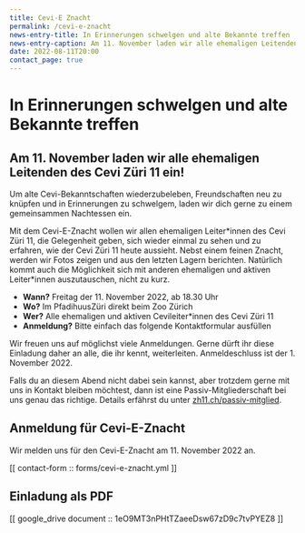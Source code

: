 ```yaml
---
title: Cevi-E Znacht
permalink: /cevi-e-znacht
news-entry-title: In Erinnerungen schwelgen und alte Bekannte treffen
news-entry-caption: Am 11. November laden wir alle ehemaligen Leitenden des Cevi Züri 11 ein!
date: 2022-08-11T20:00
contact_page: true
---
```


# In Erinnerungen schwelgen und alte Bekannte treffen

## Am 11. November laden wir alle ehemaligen Leitenden des Cevi Züri 11 ein!

Um alte Cevi-Bekanntschaften wiederzubeleben, Freundschaften neu zu knüpfen und in Erinnerungen zu schwelgem, laden wir dich gerne zu einem gemeinsammen Nachtessen ein.

Mit dem Cevi-E-Znacht wollen wir allen ehemaligen Leiter\*innen des Cevi Züri 11, die Gelegenheit geben, sich wieder einmal zu sehen und zu erfahren, wie der Cevi Züri 11 heute aussieht. Nebst einem feinen Znacht, werden wir Fotos zeigen und aus den letzten Lagern berichten. Natürlich kommt auch die Möglichkeit sich mit anderen ehemaligen und aktiven Leiter\*innen auszutauschen, nicht zu kurz.

- **Wann?** Freitag der 11. November 2022, ab 18.30 Uhr
- **Wo?** Im PfadihuusZüri direkt beim Zoo Zürich
- **Wer?** Alle ehemaligen und aktiven Cevileiter*innen des Cevi Züri 11 
- **Anmeldung?** Bitte einfach das folgende Kontaktformular ausfüllen

Wir freuen uns auf möglichst viele Anmeldungen. Gerne dürft ihr diese Einladung daher an alle, die ihr kennt, weiterleiten. Anmeldeschluss ist der 1. November 2022.

Falls du an diesem Abend nicht dabei sein kannst, aber trotzdem gerne mit uns in Kontakt bleiben möchtest, dann ist eine Passiv-Mitgliederschaft bei uns genau das richtige. Details erfährst du unter [zh11.ch/passiv-mitglied](/passiv-mitglied).

## Anmeldung für Cevi-E-Znacht

Wir melden uns für den Cevi-E-Znacht am 11. November 2022 an.

[[ contact-form :: forms/cevi-e-znacht.yml ]]

## Einladung als PDF

[[ google_drive document :: 1eO9MT3nPHtTZaeeDsw67zD9c7tvPYEZ8 ]]

